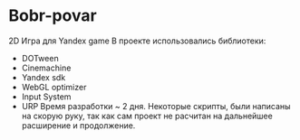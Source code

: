 # Bobr-povar
2D Игра для Yandex game
В проекте использовались библиотеки:
- DOTween
- Cinemachine
- Yandex sdk
- WebGL optimizer
- Input System
- URP
Время разработки ~ 2 дня.
Некоторые скрипты, были написаны на скорую руку, так как сам проект не расчитан на дальнейшее расширение и продолжение.
